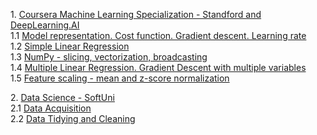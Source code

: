<p>
1. <a href="https://www.coursera.org/specializations/machine-learning-introduction">Coursera Machine Learning Specialization - Standford and DeepLearning.AI</a>
<br>1.1 <a href="1.1_Model%20representation.%20Cost%20function.%20Gradient%20descent.%20Learning%20rate.ipynb">Model representation. Cost function. Gradient descent. Learning rate</a>
<br>1.2 <a href="1.2_Simple%20Linear%20Regression.ipynb">Simple Linear Regression</a>
<br>1.3 <a href="1.3_NumPy%20-%20slicing%2C%20vectorization%2C%20broadcasting.ipynb">NumPy - slicing, vectorization, broadcasting</a>
<br>1.4 <a href="1.4_Multiple%20Linear%20Regression.%20Gradient%20Descent%20with%20multiple%20variables.ipynb">Multiple Linear Regression. Gradient Descent with multiple variables</a>
<br>1.5 <a href="1.5_Feature%20scaling%20-%20mean%20and%20z-score%20normalization.ipynb">Feature scaling - mean and z-score normalization</a>
</p>
<p>
2. <a href="https://softuni.bg/opencourses/data-science">Data Science - SoftUni</a>
<br>2.1 <a href="2.1_Data%20Acquisition.ipynb">Data Acquisition</a>
<br>2.2 <a href="2.2_Data%20Tidying%20and%20Cleaning.ipynb">Data Tidying and Cleaning</a>
</p>
